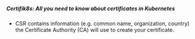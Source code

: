 ##### Certifik8s: All you need to know about certificates in Kubernetes


- CSR contains information (e.g. common name, organization, country) the Certificate Authority (CA) will use to create your certificate.